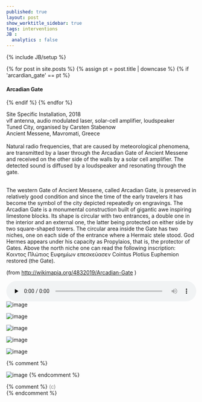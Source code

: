 ```yaml
---
published: true
layout: post
show_worktitle_sidebar: true
tags: interventions
JB :
  analytics : false
---
```


{% include JB/setup %}

<div class="container-parent">
<div class="container-narrow-right">
{% for post in site.posts %}
	{% assign pt = post.title | downcase %}
	{% if 'arcardian_gate' == pt %}
<h4><a href="{{ BASE_PATH }}{{ post.url }}"></a>Arcadian Gate</h4>
	{% endif %}
{% endfor %}

<p>
Site Specific Installation, 2018<br />
vlf antenna, audio modulated laser, solar-cell amplifier, loudspeaker<br />
Tuned City, organised by Carsten Stabenow<br />
Ancient Messene, Mavromati, Greece<br />

<br />
Natural radio frequencies, that are caused by meteorological phenomena, are transmitted by a laser through the Arcadian Gate of Ancient Messene and received on the other side of the walls by a solar cell amplifier. The detected sound is diffused by a loudspeaker and resonating through the gate.<br /><br />

The western Gate of Ancient Messene, called Arcadian Gate, is preserved in relatively good condition and since the time of the early travelers it has become the symbol of the city depicted repeatedly on engravings.
The Arcadian Gate is a monumental construction built of gigantic awe inspiring limestone blocks. Its shape is circular with two entrances, a double one in the interior and an external one, the latter being protected on either side by two square-shaped towers. The circular area inside the Gate has two niches, one on each side of the entrance where a Hermaic stele stood. God Hermes appears under his capacity as Propylaios, that is, the protector of Gates. Above the north niche one can read the following inscription: Κoιντος Πλώτιος Ευφημίων επεσκεύασεν Cointus Plotius Euphemion restored (the Gate).<br />

(from
<a href="http://wikimapia.org/4832019/Arcadian-Gate" target="_blank">
http://wikimapia.org/4832019/Arcadian-Gate</a>
)
</p>

<audio controls style="width: 100%" preload="none">
  <source src="{{ site.url }}/images/arcadian_gate_doku.mp3" type="audio/mpeg" loading="lazy">
</audio>

</div>


<div class="container-narrow-left">
<img src="{{ site.url }}/images/arcadian_gate_detector_sm_lg.jpg" loading="eager" alt="image">
<p></p>
<img src="{{ site.url }}/images/arcadian_gate_laser_sm_lg.jpg" loading="eager" alt="image">
<p></p>
<img src="{{ site.url }}/images/arcadian_gate_night_sm_lg.jpg" loading="eager" alt="image">
<p></p>
<img src="{{ site.url }}/images/arcadian_gate2a_lg.jpg" loading="lazy" alt="image">
<p></p>
<img src="{{ site.url }}/images/arcardian_gate_amplifier_solar-cell2_sm.jpg" loading="lazy" alt="image">

</div>
</div>


{% comment %}
<p></p>
<img src="{{ site.url }}/images/arcadian_gate_detector_sm.jpg" alt="image">
{% endcomment %}


{% comment %}
<font color="grey">(c)<br /></font>
{% endcomment %}
